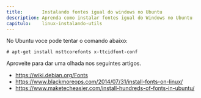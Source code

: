 ```yaml
---
title:       Instalando fontes igual do windows no Ubuntu
description: Aprenda como instalar fontes igual do Windows no Ubuntu
capitulo:    linux-instalando-utils
---
```



No Ubuntu voce pode tentar o comando abaixo:

    # apt-get install msttcorefonts x-ttcidfont-conf


Aproveite para dar uma olhada nos seguintes artigos.

- https://wiki.debian.org/Fonts
- https://www.blackmoreops.com/2014/07/31/install-fonts-on-linux/
- https://www.maketecheasier.com/install-hundreds-of-fonts-in-ubuntu/